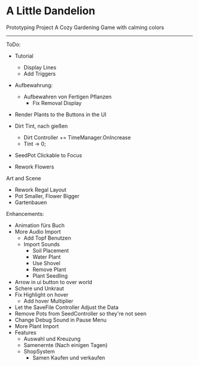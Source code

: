 # A Little Dandelion
Prototyping Project
A Cozy Gardening Game with calming colors

---
ToDo:
  - Tutorial
    - Display Lines
    - Add Triggers
  - Aufbewahrung:
    - Aufbewahren von Fertigen Pflanzen
      - Fix Removal Display
  - Render Plants to the Buttons in the UI
  - Dirt Tint, nach gießen
    - Dirt Controller += TimeManager.OnIncrease
    - Tint -> 0;

- SeedPot Clickable to Focus
- Rework Flowers

Art and Scene
- Rework Regal Layout
- Pot Smaller, Flower Bigger
- Gartenbauen


Enhancements:
- Animation fürs Buch
- More Audio Import
    - Add Topf Benutzen
    - Import Sounds
        - Soil Placement
        - Water Plant
        - Use Shovel
        - Remove Plant
        - Plant Seedling
- Arrow in ui button to over world
- Schere und Unkraut
- Fix Highlight on hover
  - Add hover Multiplier
- Let the SaveFile Controller Adjust the Data
- Remove Pots from SeedController so they're not seen
- Change Debug Sound in Pause Menu
- More Plant Import
- Features
  - Auswahl und Kreuzung
  - Samenernte (Nach einigen Tagen)
  - ShopSystem
    - Samen Kaufen und verkaufen